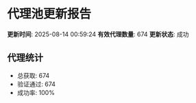 # 代理池更新报告

**更新时间**: 2025-08-14 00:59:24
**有效代理数量**: 674
**更新状态**:  成功

## 代理统计
- 总获取: 674
- 验证通过: 674
- 成功率: 100%
